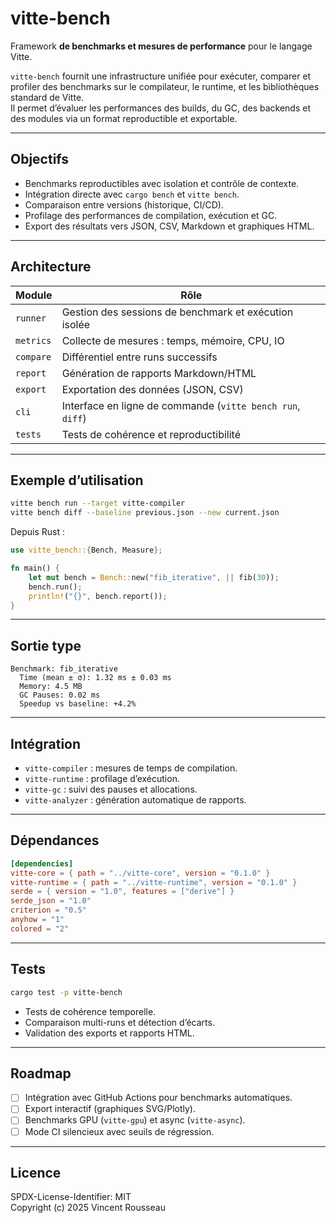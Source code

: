 

# vitte-bench

Framework **de benchmarks et mesures de performance** pour le langage Vitte.

`vitte-bench` fournit une infrastructure unifiée pour exécuter, comparer et profiler des benchmarks sur le compilateur, le runtime, et les bibliothèques standard de Vitte.  
Il permet d’évaluer les performances des builds, du GC, des backends et des modules via un format reproductible et exportable.

---

## Objectifs

- Benchmarks reproductibles avec isolation et contrôle de contexte.  
- Intégration directe avec `cargo bench` et `vitte bench`.  
- Comparaison entre versions (historique, CI/CD).  
- Profilage des performances de compilation, exécution et GC.  
- Export des résultats vers JSON, CSV, Markdown et graphiques HTML.  

---

## Architecture

| Module        | Rôle |
|----------------|------|
| `runner`       | Gestion des sessions de benchmark et exécution isolée |
| `metrics`      | Collecte de mesures : temps, mémoire, CPU, IO |
| `compare`      | Différentiel entre runs successifs |
| `report`       | Génération de rapports Markdown/HTML |
| `export`       | Exportation des données (JSON, CSV) |
| `cli`          | Interface en ligne de commande (`vitte bench run`, `diff`) |
| `tests`        | Tests de cohérence et reproductibilité |

---

## Exemple d’utilisation

```bash
vitte bench run --target vitte-compiler
vitte bench diff --baseline previous.json --new current.json
```

Depuis Rust :
```rust
use vitte_bench::{Bench, Measure};

fn main() {
    let mut bench = Bench::new("fib_iterative", || fib(30));
    bench.run();
    println!("{}", bench.report());
}
```

---

## Sortie type

```
Benchmark: fib_iterative
  Time (mean ± σ): 1.32 ms ± 0.03 ms
  Memory: 4.5 MB
  GC Pauses: 0.02 ms
  Speedup vs baseline: +4.2%
```

---

## Intégration

- `vitte-compiler` : mesures de temps de compilation.  
- `vitte-runtime` : profilage d’exécution.  
- `vitte-gc` : suivi des pauses et allocations.  
- `vitte-analyzer` : génération automatique de rapports.  

---

## Dépendances

```toml
[dependencies]
vitte-core = { path = "../vitte-core", version = "0.1.0" }
vitte-runtime = { path = "../vitte-runtime", version = "0.1.0" }
serde = { version = "1.0", features = ["derive"] }
serde_json = "1.0"
criterion = "0.5"
anyhow = "1"
colored = "2"
```

---

## Tests

```bash
cargo test -p vitte-bench
```

- Tests de cohérence temporelle.  
- Comparaison multi-runs et détection d’écarts.  
- Validation des exports et rapports HTML.  

---

## Roadmap

- [ ] Intégration avec GitHub Actions pour benchmarks automatiques.  
- [ ] Export interactif (graphiques SVG/Plotly).  
- [ ] Benchmarks GPU (`vitte-gpu`) et async (`vitte-async`).  
- [ ] Mode CI silencieux avec seuils de régression.  

---

## Licence

SPDX-License-Identifier: MIT  
Copyright (c) 2025 Vincent Rousseau